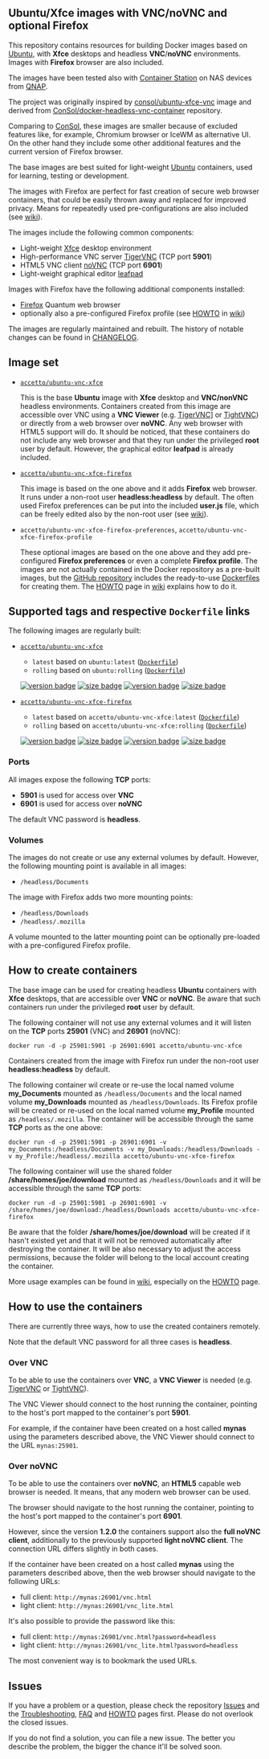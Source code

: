 ## Ubuntu/Xfce images with VNC/noVNC and optional Firefox

This repository contains resources for building Docker images based on [Ubuntu][docker-ubuntu], with **Xfce** desktops and headless **VNC**/**noVNC** environments. Images with **Firefox** browser are also included.

[docker-ubuntu]: https://hub.docker.com/_/ubuntu/

The images have been tested also with [Container Station][container-station] on NAS devices from [QNAP][qnap].

[container-station]: https://www.qnap.com/solution/container_station/en/
[qnap]: https://www.qnap.com/en/

The project was originally inspired by [consol/ubuntu-xfce-vnc][consol-docker-repo] image and derived from [ConSol/docker-headless-vnc-container][consol-github-repo] repository.

Comparing to [ConSol][consol-docker], these images are smaller because of excluded features like, for example, Chromium browser or IceWM as alternative UI. On the other hand they include some other additional features and the current version of Firefox browser.

The base images are best suited for light-weight [Ubuntu][docker-ubuntu] containers, used for learning, testing or development.

The images with Firefox are perfect for fast creation of secure web browser containers, that could be easily thrown away and replaced for improved privacy. Means for repeatedly used pre-configurations are also included (see [wiki][wiki]).

[consol-docker-repo]: https://hub.docker.com/r/consol/ubuntu-xfce-vnc/
[consol-github-repo]: https://github.com/ConSol/docker-headless-vnc-container
[consol-docker]: https://hub.docker.com/u/consol/

The images include the following common components:

- Light-weight [Xfce][xfce] desktop environment
- High-performance VNC server [TigerVNC][tigervnc] (TCP port **5901**)
- HTML5 VNC client [noVNC][novnc] (TCP port **6901**)
- Light-weight graphical editor [leafpad][leafpad]

[xfce]: http://www.xfce.org
[tigervnc]: http://tigervnc.org
[novnc]: https://github.com/kanaka/noVNC
[leafpad]: https://en.wikipedia.org/wiki/Leafpad
[tightvnc]: http://www.tightvnc.com
[firefox]: https://www.mozilla.org

Images with Firefox have the following additional components installed:

- [Firefox][firefox] Quantum web browser
- optionally also a pre-configured Firefox profile (see [HOWTO][wiki-howto] in [wiki][wiki])

The images are regularly maintained and rebuilt. The history of notable changes can be found in [CHANGELOG][changelog].

[changelog]: https://github.com/accetto/ubuntu-vnc-xfce/blob/master/changelog.md

## Image set

- [`accetto/ubuntu-vnc-xfce`][acceto-docker-vnc-base]

    This is the base **Ubuntu** image with **Xfce** desktop and **VNC/nonVNC** headless environments. Containers created from this image are accessible over VNC using a **VNC Viewer** (e.g. [TigerVNC][tigervnc]] or [TightVNC][tightvnc]) or directly from a web browser over **noVNC**. Any web browser with HTML5 support will do. It should be noticed, that these containers do not include any web browser and that they run under the privileged **root** user by default. However, the graphical editor **leafpad** is already included.

- [`accetto/ubuntu-vnc-xfce-firefox`][accetto-docker-vnc-firefox]

    This image is based on the one above and it adds **Firefox** web browser. It runs under a non-root user **headless:headless** by default. The often used Firefox preferences can be put into the included **user.js** file, which can be freely edited also by the non-root user (see [wiki][wiki]).

- `accetto/ubuntu-vnc-xfce-firefox-preferences`, `accetto/ubuntu-vnc-xfce-firefox-profile`

    These optional images are based on the one above and they add pre-configured **Firefox preferences** or even a complete **Firefox profile**. The images are not actually contained in the Docker repository as a pre-built images, but the [GitHub repository][accetto-github] includes the ready-to-use [Dockerfiles][accetto-github-extras] for creating them. The [HOWTO][wiki-howto] page in [wiki][wiki] explains how to do it.

[acceto-docker-vnc-base]: https://hub.docker.com/r/accetto/ubuntu-vnc-xfce/
[accetto-docker-vnc-firefox]: https://hub.docker.com/r/accetto/ubuntu-vnc-xfce-firefox/

[acceto-dockerfile-vnc-base-latest]: https://github.com/accetto/ubuntu-vnc-xfce/blob/master/Dockerfile-base
[acceto-dockerfile-vnc-base-rolling]: https://github.com/accetto/ubuntu-vnc-xfce/blob/master/Dockerfile-base_rolling
[accetto-dockerfile-vnc-firefox-latest]: https://github.com/accetto/ubuntu-vnc-xfce/blob/master/Dockerfile-firefox
[accetto-dockerfile-vnc-firefox-rolling]: https://github.com/accetto/ubuntu-vnc-xfce/blob/master/Dockerfile-firefox_rolling
[accetto-dockerfile-vnc-firefox-profile]: https://github.com/accetto/ubuntu-vnc-xfce/blob/master/Dockerfile-firefox-profile
   
## Supported tags and respective `Dockerfile` links

The following images are regularly built:

- [`accetto/ubuntu-vnc-xfce`][acceto-docker-vnc-base]

    - `latest` based on `ubuntu:latest` ([`Dockerfile`][acceto-dockerfile-vnc-base-latest])
    - `rolling` based on `ubuntu:rolling` ([`Dockerfile`][acceto-dockerfile-vnc-base-rolling])

    [![version badge](https://images.microbadger.com/badges/version/accetto/ubuntu-vnc-xfce.svg)](https://microbadger.com/images/accetto/ubuntu-vnc-xfce "Get your own version badge on microbadger.com") [![size badge](https://images.microbadger.com/badges/image/accetto/ubuntu-vnc-xfce.svg)](https://microbadger.com/images/accetto/ubuntu-vnc-xfce "Get your own image badge on microbadger.com") [![version badge](https://images.microbadger.com/badges/version/accetto/ubuntu-vnc-xfce:rolling.svg)](https://microbadger.com/images/accetto/ubuntu-vnc-xfce:rolling "Get your own version badge on microbadger.com") [![size badge](https://images.microbadger.com/badges/image/accetto/ubuntu-vnc-xfce:rolling.svg)](https://microbadger.com/images/accetto/ubuntu-vnc-xfce:rolling "Get your own image badge on microbadger.com")

- [`accetto/ubuntu-vnc-xfce-firefox`][accetto-docker-vnc-firefox]

    - `latest` based on `accetto/ubuntu-vnc-xfce:latest` ([`Dockerfile`][accetto-dockerfile-vnc-firefox-latest])
    - `rolling` based on `accetto/ubuntu-vnc-xfce:rolling` ([`Dockerfile`][accetto-dockerfile-vnc-firefox-rolling])

    [![version badge](https://images.microbadger.com/badges/version/accetto/ubuntu-vnc-xfce-firefox.svg)](https://microbadger.com/images/accetto/ubuntu-vnc-xfce-firefox "Get your own version badge on microbadger.com") [![size badge](https://images.microbadger.com/badges/image/accetto/ubuntu-vnc-xfce-firefox.svg)](https://microbadger.com/images/accetto/ubuntu-vnc-xfce-firefox "Get your own image badge on microbadger.com") [![version badge](https://images.microbadger.com/badges/version/accetto/ubuntu-vnc-xfce-firefox:rolling.svg)](https://microbadger.com/images/accetto/ubuntu-vnc-xfce-firefox:rolling "Get your own version badge on microbadger.com") [![size badge](https://images.microbadger.com/badges/image/accetto/ubuntu-vnc-xfce-firefox:rolling.svg)](https://microbadger.com/images/accetto/ubuntu-vnc-xfce-firefox:rolling "Get your own image badge on microbadger.com")

### Ports

All images expose the following **TCP** ports:

- **5901** is used for access over **VNC**
- **6901** is used for access over **noVNC**

The default VNC password is **headless**.

### Volumes

The images do not create or use any external volumes by default. However, the following mounting point is available in all images:

- `/headless/Documents`

The image with Firefox adds two more mounting points:

- `/headless/Downloads`
- `/headless/.mozilla`

A volume mounted to the latter mounting point can be optionally pre-loaded with a pre-configured Firefox profile.

## How to create containers

The base image can be used for creating headless **Ubuntu** containers with **Xfce** desktops, that are accessible over **VNC** or **noVNC**. Be aware that such containers run under the privileged **root** user by default.

The following container will not use any external volumes and it will listen on the **TCP** ports **25901** (VNC) and **26901** (noVNC):

```
docker run -d -p 25901:5901 -p 26901:6901 accetto/ubuntu-vnc-xfce
```

Containers created from the image with Firefox run under the non-root user **headless:headless** by default.

The following container wil create or re-use the local named volume **my\_Documents** mounted as `/headless/Documents` and the local named volume **my\_Downloads** mounted as `/headless/Downloads`. Its Firefox profile will be created or re-used on the local named volume **my_Profile** mounted as `/headless/.mozilla`. The container will be accessible through the same **TCP** ports as the one above:

```
docker run -d -p 25901:5901 -p 26901:6901 -v my_Documents:/headless/Documents -v my_Downloads:/headless/Downloads -v my_Profile:/headless/.mozilla accetto/ubuntu-vnc-xfce-firefox
```

The following container will use the shared folder **/share/homes/joe/download** mounted as `/headless/Downloads` and it will be accessible through the same **TCP** ports:

```    
docker run -d -p 25901:5901 -p 26901:6901 -v /share/homes/joe/download:/headless/Downloads accetto/ubuntu-vnc-xfce-firefox
```

Be aware that the folder **/share/homes/joe/download** will be created if it hasn't existed yet and that it will not be removed automatically after destroying the container. It will be also necessary to adjust the access permissions, because the folder will belong to the local account creating the container.

More usage examples can be found in [wiki][wiki], especially on the [HOWTO][wiki-howto] page.

## How to use the containers

There are currently three ways, how to use the created containers remotely.

Note that the default VNC password for all three cases is **headless**.

### Over VNC

To be able to use the containers over **VNC**, a **VNC Viewer** is needed (e.g. [TigerVNC][tigervnc] or [TightVNC][tightvnc]).

The VNC Viewer should connect to the host running the container, pointing to the host's port mapped to the container's port **5901**. 

For example, if the container have been created on a host called **mynas** using the parameters described above, the VNC Viewer should connect to the URL `mynas:25901`.

### Over noVNC

To be able to use the containers over **noVNC**, an **HTML5** capable web browser is needed. It means, that any modern web browser can be used.

The browser should navigate to the host running the container, pointing to the host's port mapped to the container's port **6901**.

However, since the version **1.2.0** the containers support also the **full noVNC client**, additionally to the previously supported **light noVNC client**. The connection URL differs slightly in both cases.

If the container have been created on a host called **mynas** using the parameters described above, then the web browser should navigate to the following URLs:

- full client: `http://mynas:26901/vnc.html`
- light client: `http://mynas:26901/vnc_lite.html`

It's also possible to provide the password like this:

- full client: `http://mynas:26901/vnc.html?password=headless`
- light client: `http://mynas:26901/vnc_lite.html?password=headless`

The most convenient way is to bookmark the used URLs.

## Issues

If you have a problem or a question, please check the repository [Issues][accetto-github-issues] and the [Troubleshooting][wiki-troubleshooting], [FAQ][wiki-faq] and [HOWTO][wiki-howto] pages first. Please do not overlook the closed issues.

If you do not find a solution, you can file a new issue. The better you describe the problem, the bigger the chance it'll be solved soon.

[accetto-github]: https://github.com/accetto/ubuntu-vnc-xfce
[accetto-github-extras]: https://github.com/accetto/ubuntu-vnc-xfce/extras
[accetto-github-issues]: https://github.com/accetto/ubuntu-vnc-xfce/issues

[wiki]: https://github.com/accetto/ubuntu-vnc-xfce/wiki
[wiki-howto]: https://github.com/accetto/ubuntu-vnc-xfce/wiki/How-to
[wiki-troubleshooting]: https://github.com/accetto/ubuntu-vnc-xfce/wiki/Troubleshooting
[wiki-faq]: https://github.com/accetto/ubuntu-vnc-xfce/wiki/Frequently-asked-questions
